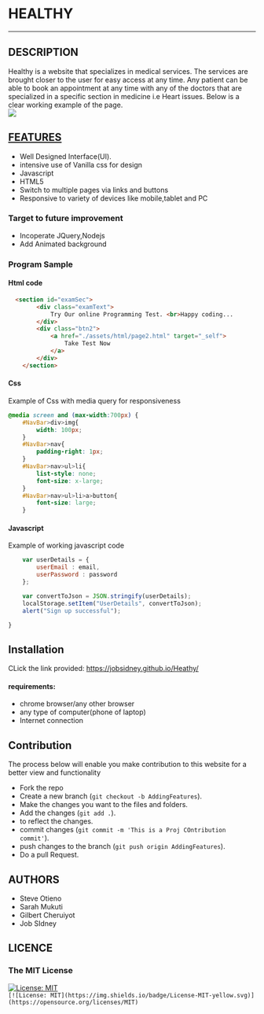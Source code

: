 # HEALTHY
***
## DESCRIPTION
Healthy is a website that specializes in medical services. The services are brought closer to the user for easy access at any time. Any patient can be able to book an appointment at any time with any of the doctors that are specialized in a specific section in medicine i.e Heart issues.
Below is a clear working example of the page.
<br>
<img src="../Healthy/assets/images/demoDoc.png">
## [FEATURES](https://jobsidney.github.io/Heathy/)
- Well Designed Interface(UI).
- intensive use of Vanilla css for design
- Javascript
- HTML5
- Switch to multiple pages via links and buttons
- Responsive to variety of devices like mobile,tablet and PC

### Target to future improvement
- Incoperate JQuery,Nodejs
- Add Animated background

### Program Sample
#### Html code
```Html
  <section id="examSec">
        <div class="examText">
            Try Our online Programming Test. <br>Happy coding...
        </div>
        <div class="btn2">
            <a href="./assets/html/page2.html" target="_self">
                Take Test Now
            </a>
        </div>
    </section>
```

#### Css
Example of Css with media query for responsiveness
```Css
@media screen and (max-width:700px) {
    #NavBar>div>img{
        width: 100px;
    }
    #NavBar>nav{
        padding-right: 1px;
    }
    #NavBar>nav>ul>li{
        list-style: none;
        font-size: x-large;
    }
    #NavBar>nav>ul>li>a>button{
        font-size: large;
    }
```
#### Javascript
Example of working javascript code
```Javascript
    var userDetails = {
        userEmail : email,
        userPassword : password
    };

    var convertToJson = JSON.stringify(userDetails);
    localStorage.setItem("UserDetails", convertToJson);
    alert("Sign up successful");

}

```

## Installation
CLick the link provided: https://jobsidney.github.io/Heathy/
#### requirements:
- chrome browser/any other browser
- any type of computer(phone of laptop)
- Internet connection

## Contribution
The process below will enable you make contribution to this website for a better view and functionality

- Fork the repo
- Create a new branch (`git checkout -b AddingFeatures`).
- Make the changes you want to the files and folders.
- Add the changes (`git add .`).
- to reflect the changes.
- commit changes (`git commit -m 'This is a Proj COntribution commit'`).
- push changes to the branch (`git push origin AddingFeatures`).
- Do a pull Request. 
## AUTHORS
- Steve Otieno
- Sarah Mukuti
- Gilbert Cheruiyot
- Job SIdney
## LICENCE
### The MIT License
[![License: MIT](https://img.shields.io/badge/License-MIT-yellow.svg)](https://opensource.org/licenses/MIT)  
`[![License: MIT](https://img.shields.io/badge/License-MIT-yellow.svg)](https://opensource.org/licenses/MIT)`





